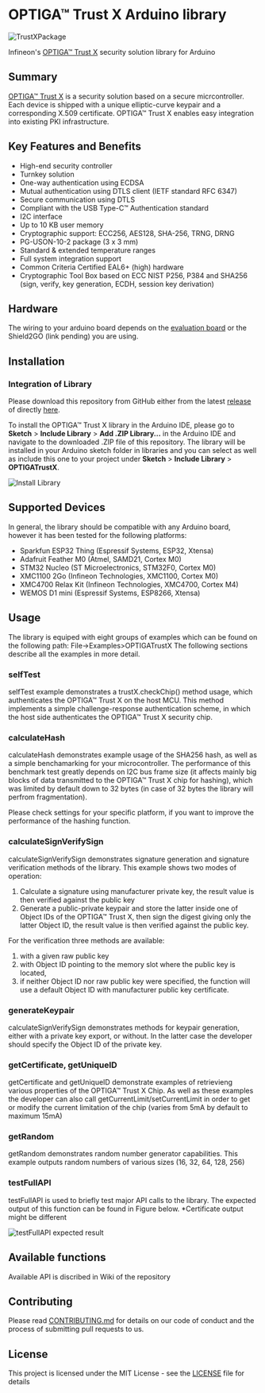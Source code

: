 # OPTIGA&trade; Trust X Arduino library
![TrustXPackage](https://github.com/Infineon/Assets/raw/master/Pictures/OPTIGA-Trust-X.png)

Infineon's [OPTIGA&trade; Trust X](https://www.infineon.com/cms/en/product/security-smart-card-solutions/optiga-embedded-security-solutions/optiga-trust/optiga-trust-x-sls-32aia/) security solution library for Arduino

## Summary
[OPTIGA&trade; Trust X](https://www.infineon.com/dgdl/Infineon-OPTIGA%20TRUST%20X%20SLS%2032AIA-DS-v02_18-EN.pdf) is a security solution based on a secure micrcontroller.
Each device is shipped with a unique elliptic-curve keypair and a corresponding X.509 certificate. OPTIGA&trade; Trust X enables easy integration into existing PKI infrastructure.


## Key Features and Benefits
* High-end security controller
* Turnkey solution
* One-way authentication using ECDSA
* Mutual authentication using DTLS client (IETF standard RFC 6347)
* Secure communication using DTLS
* Compliant with the USB Type-C™ Authentication standard
* I2C interface
* Up to 10 KB user memory
* Cryptographic support: ECC256, AES128, SHA-256, TRNG, DRNG
* PG-USON-10-2 package (3 x 3 mm)
* Standard & extended temperature ranges
* Full system integration support
* Common Criteria Certified EAL6+ (high) hardware
* Cryptographic Tool Box based on ECC NIST P256, P384 and SHA256 (sign, verify, key generation, ECDH, session key derivation)      

## Hardware
The wiring to your arduino board depends on the [evaluation board](https://www.infineon.com/cms/en/product/evaluation-boards/optiga-trust-x-eval-kit/) or the 
Shield2GO (link pending) you are using.

## Installation

### Integration of Library
Please download this repository from GitHub either from the latest [release](https://github.com/Infineon/arduino-optiga-trust-x/releases) of directly [here](https://github.com/Infineon/arduino-optiga-trust-x/archive/v1.0.3.zip).

To install the OPTIGA&trade; Trust X library in the Arduino IDE, please go to **Sketch** > **Include Library** > **Add .ZIP Library...** in the Arduino IDE and navigate to the downloaded .ZIP file of this repository. The library will be installed in your Arduino sketch folder in libraries and you can select as well as include this one to your project under **Sketch** > **Include Library** > **OPTIGATrustX**.

![Install Library](https://raw.githubusercontent.com/infineon/assets/master/Pictures/Library_Install_ZIP.png)

## Supported Devices
In general, the library should be compatible with any Arduino board, however it has been tested for the following platforms:
* Sparkfun ESP32 Thing (Espressif Systems, ESP32, Xtensa)
* Adafruit Feather M0 (Atmel, SAMD21, Cortex M0)
* STM32 Nucleo (ST Microelectronics, STM32F0, Cortex M0)
* XMC1100 2Go (Infineon Technologies, XMC1100, Cortex M0)
* XMC4700 Relax Kit (Infineon Technologies, XMC4700, Cortex M4)
* WEMOS D1 mini (Espressif Systems, ESP8266, Xtensa)

## Usage
The library is equiped with eight groups of examples which can be found on the following path: File->Examples>OPTIGATrustX 
The following sections describe all the examples in more detail.

### selfTest
selfTest example demonstrates a trustX.checkChip() method usage, which authenticates the OPTIGA™ Trust X on the host MCU. 
This method implements a simple challenge-response authentication scheme, in which the host side authenticates the OPTIGA™ Trust X security chip.  

### calculateHash 
calculateHash demonstrates example usage of the SHA256 hash, as well as a simple benchamarking for your microcontroller. 
The performance of this benchmark test greatly depends on I2C  bus frame size (it affects mainly big blocks of data transmitted to the OPTIGA™ Trust X chip for hashing), 
which was limited by default down to 32 bytes (in case of 32 bytes the library will perfrom fragmentation). 

Please check settings for your specific platform, if you want to improve the performance of the hashing function. 

### calculateSignVerifySign  
calculateSignVerifySign demonstrates signature generation and signature verification methods of the library. 
This example shows two modes of operation: 
1) Calculate a signature using manufacturer private key, the result value is then verified  against the public key
2) Generate a public-private keypair and store the latter inside one of Object IDs of the OPTIGA™ Trust X, 
then sign the digest giving only the latter  Object ID, the result value is then verified  against the public key.  

For the verification three methods are available: 
1) with a given raw public key
2) with Object ID pointing to the memory slot where the public key is located, 
3) if neither Object ID nor raw public key were specified, the function will use a default Object ID with manufacturer public key certificate. 

### generateKeypair
calculateSignVerifySign demonstrates methods for keypair generation, either with a private key export, or without. 
In the latter case the developer should specify the Object ID of the private key. 

### getCertificate, getUniqueID 
getCertificate and getUniqueID demonstrate examples of retrievieng various properties of the OPTIGA™ Trust X Chip. 
As well as these examples the developer can also call getCurrentLimit/setCurrentLimit in order to get or modify the
current limitation of the chip (varies from 5mA by default to maximum 15mA) 

### getRandom
getRandom demonstrates random number generator capabilities. This example outputs random numbers of various sizes (16, 32, 64, 128, 256)

### testFullAPI
testFullAPI is used to briefly test major API calls to the library. The expected output of this function can be found in Figure below. 
*Certificate output might be different

![testFullAPI expected result](https://github.com/Infineon/Assets/raw/master/Pictures/OPTIGA%20Trust%20X%20testFullAPI.png)

## Available functions
Available API is discribed in Wiki of the repository
	
## Contributing

Please read [CONTRIBUTING.md](CONTRIBUTING.md) for details on our code of conduct and the process of submitting pull requests to us.

## License
This project is licensed under the MIT License - see the [LICENSE](LICENSE) file for details
